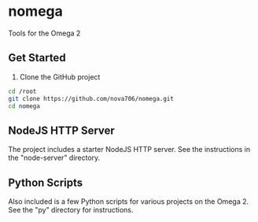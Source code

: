 # nomega
Tools for the Omega 2

## Get Started

1. Clone the GitHub project
```sh
cd /root
git clone https://github.com/nova706/nomega.git
cd nomega
```

## NodeJS HTTP Server

The project includes a starter NodeJS HTTP server. See the instructions in the "node-server" directory.

## Python Scripts

Also included is a few Python scripts for various projects on the Omega 2. See the "py" directory for instructions.